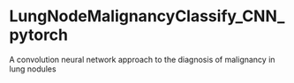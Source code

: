 # LungNodeMalignancyClassify_CNN_pytorch
 A convolution neural network approach to the diagnosis of malignancy in lung nodules
